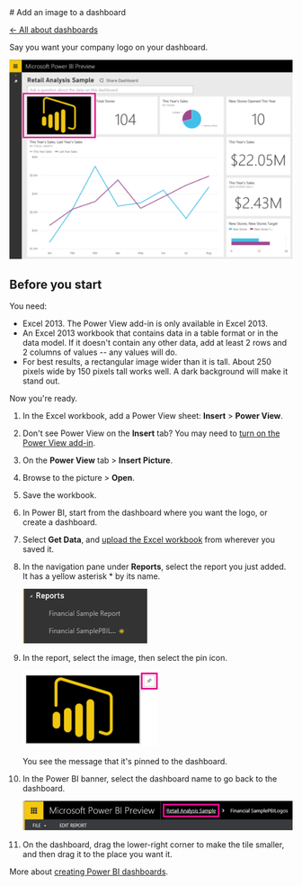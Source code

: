 <properties pageTitle="Add an image to a dashboard" description="Add an image to a dashboard" services="powerbi" documentationCenter="" authors="v-anpasi" manager="mblythe" editor=""/>
<tags ms.service="powerbi" ms.devlang="NA" ms.topic="article" ms.tgt_pltfrm="NA" ms.workload="powerbi" ms.date="06/26/2015" ms.author="v-anpasi"/>
# Add an image to a dashboard

[← All about dashboards](https://support.powerbi.com/knowledgebase/topics/65158-all-about-dashboards)  

Say you want your company logo on your dashboard.

![](media/powerbi-service-add-an-image-to-a-dashboard/PBI_LogoSampleDash600.png)  

## Before you start

You need:

-   Excel 2013. The Power View add-in is only available in Excel 2013.
-   An Excel 2013 workbook that contains data in a table format or in the data model. If it doesn't contain any other data, add at least 2 rows and 2 columns of values -- any values will do. 
-   For best results, a rectangular image wider than it is tall. About 250 pixels wide by 150 pixels tall works well. A dark background will make it stand out.

Now you're ready.

1.  In the Excel workbook, add a Power View sheet: **Insert** \> **Power View**.
2.  Don't see Power View on the **Insert** tab? You may need to [turn on the Power View add-in](https://support.office.com/en-us/article/Create-a-Power-View-sheet-in-Excel-2013-b23d768d-7586-47fe-97bd-89b80967a405?ui=en-US&rs=en-US&ad=US).
3.  On the **Power View** tab \> **Insert Picture**.
4.  Browse to the picture \> **Open**.
5.  Save the workbook.
6.  In Power BI, start from the dashboard where you want the logo, or create a dashboard.
7.  Select **Get Data**, and [upload the Excel workbook](https://support.powerbi.com/knowledgebase/articles/424871-excel-data-in-power-bi) from wherever you saved it.
8.  In the navigation pane under **Reports**, select the report you just added. It has a yellow asterisk \* by its name.

    ![](media/powerbi-service-add-an-image-to-a-dashboard/PBI_NewRptYellowAsterisk.png)

9.  In the report, select the image, then select the pin icon.

    ![](media/powerbi-service-add-an-image-to-a-dashboard/PBI_LogoPin.png)

    You see the message that it's pinned to the dashboard.
10. In the Power BI banner, select the dashboard name to go back to the dashboard.
  
    ![](media/powerbi-service-add-an-image-to-a-dashboard/PBI_BannerLogoDash.png)
    
11. On the dashboard, drag the lower-right corner to make the tile smaller, and then drag it to the place you want it.

More about [creating Power BI dashboards](https://support.powerbi.com/knowledgebase/articles/475163-create-a-power-bi-dashboard).
